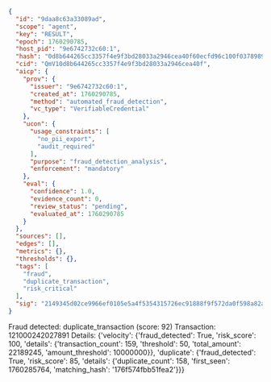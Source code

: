 ```json
{
  "id": "9daa8c63a33089ad",
  "scope": "agent",
  "key": "RESULT",
  "epoch": 1760290785,
  "host_pid": "9e6742732c60:1",
  "hash": "0d8b644265cc3357f4e9f3bd28033a2946cea40f60ecfd96c100f03789898da3",
  "cid": "QmV10d8b644265cc3357f4e9f3bd28033a2946cea40f",
  "aicp": {
    "prov": {
      "issuer": "9e6742732c60:1",
      "created_at": 1760290785,
      "method": "automated_fraud_detection",
      "vc_type": "VerifiableCredential"
    },
    "ucon": {
      "usage_constraints": [
        "no_pii_export",
        "audit_required"
      ],
      "purpose": "fraud_detection_analysis",
      "enforcement": "mandatory"
    },
    "eval": {
      "confidence": 1.0,
      "evidence_count": 0,
      "review_status": "pending",
      "evaluated_at": 1760290785
    }
  },
  "sources": [],
  "edges": [],
  "metrics": {},
  "thresholds": {},
  "tags": [
    "fraud",
    "duplicate_transaction",
    "risk_critical"
  ],
  "sig": "2149345d02ce9966ef0105e5a4f5354315726ec91888f9f572da0f598a82a139"
}
```

Fraud detected: duplicate_transaction (score: 92)
Transaction: 121000242027891
Details: {'velocity': {'fraud_detected': True, 'risk_score': 100, 'details': {'transaction_count': 159, 'threshold': 50, 'total_amount': 22189245, 'amount_threshold': 10000000}}, 'duplicate': {'fraud_detected': True, 'risk_score': 85, 'details': {'duplicate_count': 158, 'first_seen': 1760285764, 'matching_hash': '176f574fbb51fea2'}}}